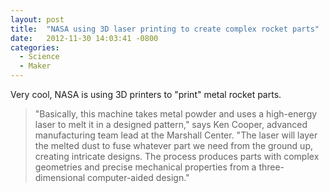 ```yaml
---
layout: post
title:  "NASA using 3D laser printing to create complex rocket parts"
date:   2012-11-30 14:03:41 -0800
categories:
  - Science
  - Maker
---
```


Very cool, NASA is using 3D printers to "print" metal rocket parts.

 > "Basically, this machine takes metal powder and uses a high-energy laser to melt it in a designed pattern," says Ken Cooper, advanced manufacturing team lead at the Marshall Center. "The laser will layer the melted dust to fuse whatever part we need from the ground up, creating intricate designs. The process produces parts with complex geometries and precise mechanical properties from a three-dimensional computer-aided design."

